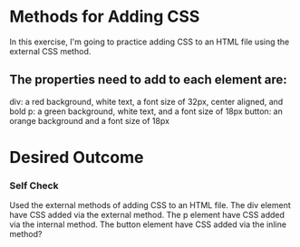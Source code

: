 # Methods for Adding CSS

In this exercise, I'm going to practice adding CSS to an HTML file using the external CSS method.


## The properties need to add to each element are:

div: a red background, white text, a font size of 32px, center aligned, and bold
p: a green background, white text, and a font size of 18px
button: an orange background and a font size of 18px

# Desired Outcome



### Self Check

Used the external methods of adding CSS to an HTML file.
The div element have CSS added via the external method.
The p element have CSS added via the internal method.
The button element have CSS added via the inline method?